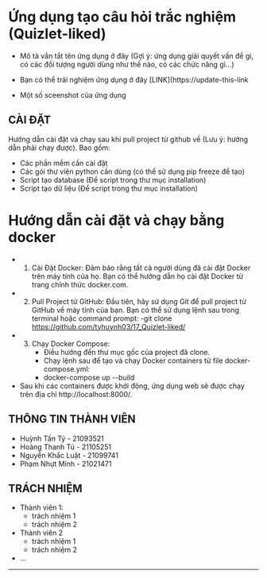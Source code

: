# Ứng dụng tạo câu hỏi trắc nghiệm (Quizlet-liked)

- Mô tả vắn tắt tên ứng dụng ở đây (Gợi ý: ứng dụng giải quyết vấn đề gì, có các đối tượng người dùng như thế nào, có các chức năng gì...)

- Bạn có thể trải nghiệm ứng dụng ở đây [LINK](https://update-this-link
- Một số sceenshot của ứng dụng

## CÀI ĐẶT

Hướng dẫn cài đặt và chạy sau khi pull project từ github về (Lưu ý: hướng dẫn phải chạy được). Bao gồm:
- Các phần mềm cần cài đặt
- Các gói thư viện python cần dùng (có thể sử dụng pip freeze để tạo)
- Script tạo database (Để script trong thư mục installation)
- Script tạo dữ liệu (Để script trong thư mục installation)
# Hướng dẫn cài đặt và chạy bằng docker
- 1. Cài Đặt Docker: Đảm bảo rằng tất cả người dùng đã cài đặt Docker trên máy tính của họ. Bạn có thể hướng dẫn họ cài đặt Docker từ trang chính thức docker.com.
- 2. Pull Project từ GitHub: Đầu tiên, hãy sử dụng Git để pull project từ GitHub về máy tính của bạn. Bạn có thể sử dụng lệnh sau trong terminal hoặc command prompt:
      -git clone https://github.com/tyhuynh03/17_Quizlet-liked/
- 3. Chạy Docker Compose:
     - Điều hướng đến thư mục gốc của project đã clone.
     - Chạy lệnh sau để tạo và chạy Docker containers từ file docker-compose.yml:
     - docker-compose up --build
- Sau khi các containers được khởi động, ứng dụng web sẽ được chạy trên địa chỉ http://localhost:8000/.
## THÔNG TIN THÀNH VIÊN

- Huỳnh Tấn Tỷ - 21093521
- Hoàng Thanh Tú - 21105251
- Nguyễn Khắc Luật - 21099741
- Phạm Nhựt Minh - 21021471

## TRÁCH NHIỆM

- Thành viên 1:
    - trách nhiệm 1
    - trách nhiệm 2
- Thành viên 2
    - trách nhiệm 1
    - trách nhiệm 2
- ...


---
